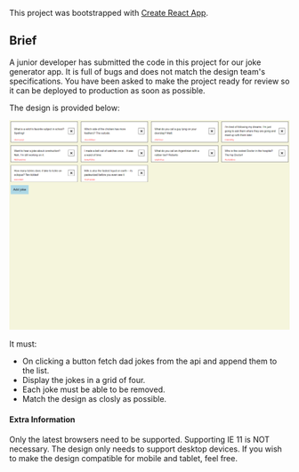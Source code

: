 This project was bootstrapped with [Create React App](https://github.com/facebook/create-react-app).

## Brief

A junior developer has submitted the code in this project for our joke generator app. It is full of bugs and does not match the design team's specifications. You have been asked to make the project ready for review so it can be deployed to production as soon as possible.

The design is provided below:

![Design](design.png)

It must:
* On clicking a button fetch dad jokes from the api and append them to the list.
* Display the jokes in a grid of four.
* Each joke must be able to be removed.
* Match the design as closly as possible.

#### Extra Information

Only the latest browsers need to be supported. Supporting IE 11 is NOT necessary.
The design only needs to support desktop devices. If you wish to make the design compatible for mobile and tablet, feel free.
